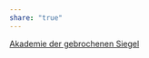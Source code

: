```yaml
---
share: "true"
---
```

[Akademie der gebrochenen Siegel](../Orte/Besondere%20Orte/Akademie%20der%20gebrochenen%20Siegel.md)
